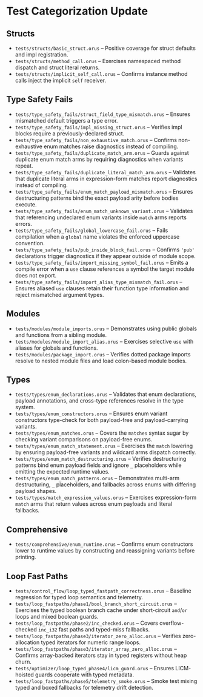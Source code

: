 # Test Categorization Update

## Structs
- `tests/structs/basic_struct.orus` – Positive coverage for struct defaults and impl registration.
- `tests/structs/method_call.orus` – Exercises namespaced method dispatch and struct literal returns.
- `tests/structs/implicit_self_call.orus` – Confirms instance method calls inject the implicit `self` receiver.

## Type Safety Fails
- `tests/type_safety_fails/struct_field_type_mismatch.orus` – Ensures mismatched default triggers a type error.
- `tests/type_safety_fails/impl_missing_struct.orus` – Verifies impl blocks require a previously-declared struct.
- `tests/type_safety_fails/non_exhaustive_match.orus` – Confirms non-exhaustive enum matches raise diagnostics instead of compiling.
- `tests/type_safety_fails/duplicate_match_arm.orus` – Guards against duplicate enum match arms by requiring diagnostics when variants repeat.
- `tests/type_safety_fails/duplicate_literal_match_arm.orus` – Validates that duplicate literal arms in expression-form matches report diagnostics instead of compiling.
- `tests/type_safety_fails/enum_match_payload_mismatch.orus` – Ensures destructuring patterns bind the exact payload arity before bodies execute.
- `tests/type_safety_fails/enum_match_unknown_variant.orus` – Validates that referencing undeclared enum variants inside `match` arms reports errors.
- `tests/type_safety_fails/global_lowercase_fail.orus` – Fails compilation when a `global` name violates the enforced uppercase convention.
- `tests/type_safety_fails/pub_inside_block_fail.orus` – Confirms `'pub'` declarations trigger diagnostics if they appear outside of module scope.
- `tests/type_safety_fails/import_missing_symbol_fail.orus` – Emits a compile error when a `use` clause references a symbol the target module does not export.
- `tests/type_safety_fails/import_alias_type_mismatch_fail.orus` – Ensures aliased `use` clauses retain their function type information and reject mismatched argument types.

## Modules
- `tests/modules/module_imports.orus` – Demonstrates using public globals and functions from a sibling module.
- `tests/modules/module_import_alias.orus` – Exercises selective `use` with aliases for globals and functions.
- `tests/modules/package_import.orus` – Verifies dotted package imports resolve to nested module files and load colon-based module bodies.

## Types
- `tests/types/enum_declarations.orus` – Validates that enum declarations, payload annotations, and cross-type references resolve in the type system.
- `tests/types/enum_constructors.orus` – Ensures enum variant constructors type-check for both payload-free and payload-carrying variants.
- `tests/types/enum_matches.orus` – Covers the `matches` syntax sugar by checking variant comparisons on payload-free enums.
- `tests/types/enum_match_statement.orus` – Exercises the `match` lowering by ensuring payload-free variants and wildcard arms dispatch correctly.
- `tests/types/enum_match_destructuring.orus` – Verifies destructuring patterns bind enum payload fields and ignore `_` placeholders while emitting the expected runtime values.
- `tests/types/enum_match_patterns.orus` – Demonstrates multi-arm destructuring, `_` placeholders, and fallbacks across enums with differing payload shapes.
- `tests/types/match_expression_values.orus` – Exercises expression-form `match` arms that return values across enum payloads and literal fallbacks.

## Comprehensive
- `tests/comprehensive/enum_runtime.orus` – Confirms enum constructors lower to runtime values by constructing and reassigning variants before printing.

## Loop Fast Paths
- `tests/control_flow/loop_typed_fastpath_correctness.orus` – Baseline regression for typed loop semantics and telemetry.
- `tests/loop_fastpaths/phase1/bool_branch_short_circuit.orus` – Exercises the typed boolean branch cache under short-circuit `and`/`or` loops and mixed boolean guards.
- `tests/loop_fastpaths/phase2/inc_checked.orus` – Covers overflow-checked `inc_i32` fast paths and typed-miss fallbacks.
- `tests/loop_fastpaths/phase3/iterator_zero_alloc.orus` – Verifies zero-allocation typed iterators for numeric range loops.
- `tests/loop_fastpaths/phase3/iterator_array_zero_alloc.orus` – Confirms array-backed iterators stay in typed registers without heap churn.
- `tests/optimizer/loop_typed_phase4/licm_guard.orus` – Ensures LICM-hoisted guards cooperate with typed metadata.
- `tests/loop_fastpaths/phase5/telemetry_smoke.orus` – Smoke test mixing typed and boxed fallbacks for telemetry drift detection.
